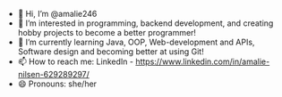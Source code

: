 - 👋 Hi, I’m @amalie246
- 👀 I’m interested in programming, backend development, and creating hobby projects to become a better programmer!
- 🌱 I’m currently learning Java, OOP, Web-development and APIs, Software design and becoming better at using Git!
- 📫 How to reach me: LinkedIn - https://www.linkedin.com/in/amalie-nilsen-629289297/
- 😄 Pronouns: she/her

<!---
amalie246/amalie246 is a ✨ special ✨ repository because its `README.md` (this file) appears on your GitHub profile.
You can click the Preview link to take a look at your changes.
--->
